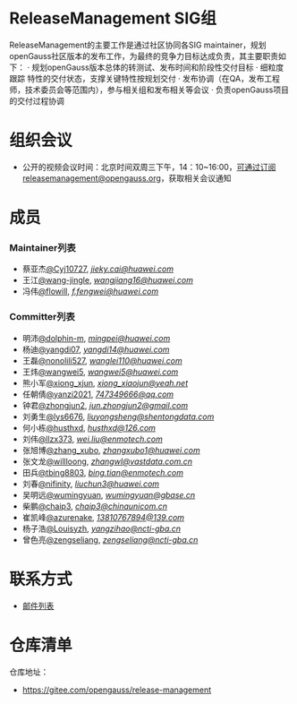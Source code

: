 # ReleaseManagement SIG组

ReleaseManagement的主要工作是通过社区协同各SIG maintainer，规划openGauss社区版本的发布工作，为最终的竞争力目标达成负责，其主要职责如下：
· 规划openGauss版本总体的转测试、发布时间和阶段性交付目标
· 细粒度跟踪 特性的交付状态，支撑关键特性按规划交付
· 发布协调（在QA，发布工程师，技术委员会等范围内），参与相关组和发布相关等会议
· 负责openGauss项目的交付过程协调

# 组织会议

- 公开的视频会议时间：北京时间双周三下午，14：10~16:00，可通过订阅releasemanagement@opengauss.org，获取相关会议通知

# 成员

### Maintainer列表

- 蔡亚杰[@Cyj10727](https://gitee.com/Cyj10727), *jieky.cai@huawei.com*
- 王江[@wang-jingle](https://gitee.com/wang-jingle), *wangjiang16@huawei.com*
- 冯伟[@flowill](https://gitee.com/flowill), *f.fengwei@huawei.com*


### Committer列表

  - 明沛[@dolphin-m](https://gitee.com/dolphin-m), *mingpei@huawei.com*
  - 杨迪[@yangdi07](https://gitee.com/yangdi07), *yangdi14@huawei.com*
  - 王磊[@nonolili527](https://gitee.com/nonolili527), *wanglei110@huawei.com*
  - 王炜[@wangwei5](https://gitee.com/wangwei5), *wangwei5@huawei.com*
  - 熊小军[@xiong_xjun](https://gitee.com/xiong_xjun), *xiong_xiaojun@yeah.net*
  - 任朝倩[@yanzi2021](https://gitee.com/yanzi2021), *747349666@qq.com*
  - 钟君[@zhongjun2](https://gitee.com/zhongjun2), *jun.zhongjun2@gmail.com*
  - 刘勇生[@lys6676](https://gitee.com/lys6676), *liuyongsheng@shentongdata.com*
  - 何小栋[@husthxd](https://gitee.com/husthxd), *husthxd@126.com*
  - 刘伟[@llzx373](https://gitee.com/llzx373), *wei.liu@enmotech.com*
  - 张旭博[@zhang_xubo](https://gitee.com/zhang_xubo), *zhangxubo1@huawei.com*
  - 张文龙[@willloong](https://gitee.com/willloong), *zhangwl@vastdata.com.cn*
  - 田兵[@tbing8803](https://gitee.com/tbing8803), *bing.tian@enmotech.com*
  - 刘春[@nifinity](https://gitee.com/nifinity), *liuchun3@huawei.com*
  - 吴明远[@wumingyuan](https://gitee.com/wumingyuan), *wumingyuan@gbase.cn*
  - 柴鹏[@chaip3](https://gitee.com/chaip3), *chaip3@chinaunicom.cn*
  - 崔凯峰[@azurenake](https://gitee.com/azurenake), *13810767894@139.com*
  - 杨子浩[@Louisyzh](https://gitee.com/Louisyzh), *yangzihao@ncti-gba.cn*
  - 曾色亮[@zengseliang](https://gitee.com/zengseliang), *zengseliang@ncti-gba.cn*

# 联系方式

- [邮件列表](https://mailweb.opengauss.org/postorius/lists/releasemanagement.opengauss.org/)

# 仓库清单

仓库地址：

- https://gitee.com/opengauss/release-management
